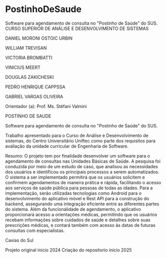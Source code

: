 # PostinhoDeSaude

Software para agendamento de consulta no "Postinho de Saúde" do SUS.
CURSO SUPERIOR DE ANÁLISE E DESENVOLVIMENTO DE SISTEMAS 


DANIEL MORONI OSTOIC URBIN 

WILLIAM TREVISAN 

VICTORIA BROMBATTI 

VINICIUS MEERT 

DOUGLAS ZAKICHESKI 

PEDRO HENRIQUE CAPPSSA 

GABRIEL VARGAS OLIVEIRA 

Orientador (a): Prof. Ms. Stéfani Valmini   

 

POSTINHO DE SAUDE 

Software para agendamento de consulta no "Postinho de Saúde" do SUS. 

Trabalho apresentado para o Curso de Análise e Desenvolvimento de sistemas, do Centro Universitário Uniftec como parte dos requisitos para avaliação da unidade curricular de Engenharia de Software.  


Resumo: O projeto tem por finalidade desenvolver um software para o agendamento de consultas nas Unidades Básicas de Saúde. A pesquisa foi conduzida por meio de um estudo de caso, que analisou as necessidades dos usuários e identificou os principais processos a serem automatizados. O sistema a ser implementado permitirá que os usuários solicitem e confirmem agendamentos de maneira prática e rápida, facilitando o acesso aos serviços de saúde pública para pessoas de todas as idades. Para a implementação, serão utilizadas tecnologias como Android para o desenvolvimento do aplicativo móvel e Rest API para a construção do backend, assegurando uma integração eficiente entre as diferentes partes do sistema. Além da funcionalidade de agendamento, o aplicativo proporcionará acesso a orientações médicas, permitindo que os usuários recebam informações sobre cuidados de saúde e detalhes sobre suas prescrições médicas, e contará também com acesso às datas de futuras consultas com especialistas. 

 

Caxias do Sul  

Projeto original inicio 2024  Criação do repositorio inicio 2025
